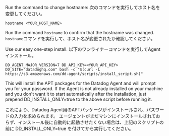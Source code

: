 Run the command to change hostname:
次のコマンドを実行してホスト名を変更してください。

`hostname <YOUR_HOST_NAME>`

Run the command `hostname` to confirm that the hostname was changed.
`hostname`コマンドを実行して、ホスト名が変更されたか確認してください。

Use our easy one-step install.
以下のワンライナーコマンドを実行してAgentインストール。

`DD_AGENT_MAJOR_VERSION=7 DD_API_KEY=<YOUR_API_KEY> DD_SITE="datadoghq.com" bash -c "$(curl -L https://s3.amazonaws.com/dd-agent/scripts/install_script.sh)"`

This will install the APT packages for the Datadog Agent and will prompt you for your password.
If the Agent is not already installed on your machine and you don't want it to start automatically after the installation, just prepend DD_INSTALL_ONLY=true to the above script before running it.

これにより、Datadog Agent用のAPTパッケージがインストールされ、パスワードの入力を求められます。
エージェントがまだマシンにインストールされておらず、インストール後に自動的に起動させたくない場合は、上記のスクリプトの前に DD_INSTALL_ONLY=true を付けてから実行してください。